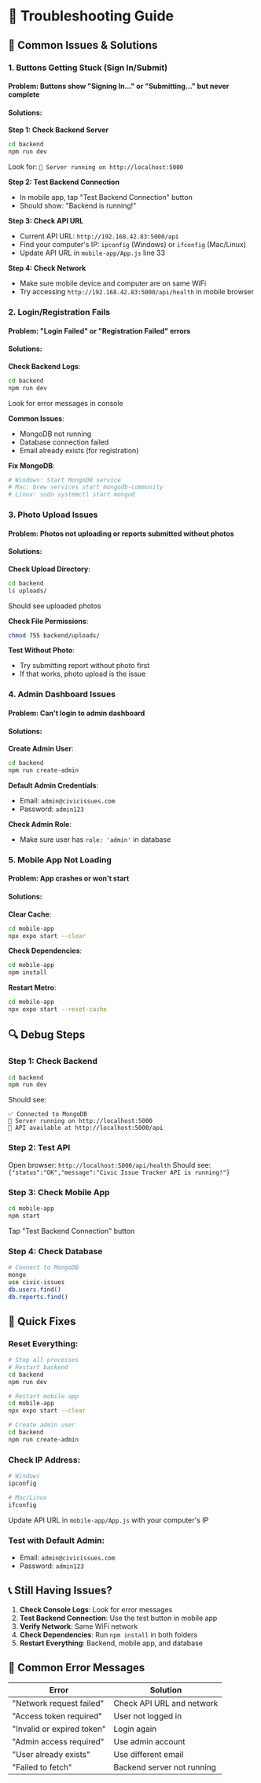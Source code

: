 # 🔧 Troubleshooting Guide

## 🚨 **Common Issues & Solutions**

### 1. **Buttons Getting Stuck (Sign In/Submit)**

#### **Problem**: Buttons show "Signing In..." or "Submitting..." but never complete

#### **Solutions**:

**Step 1: Check Backend Server**
```bash
cd backend
npm run dev
```
Look for: `🚀 Server running on http://localhost:5000`

**Step 2: Test Backend Connection**
- In mobile app, tap "Test Backend Connection" button
- Should show: "Backend is running!"

**Step 3: Check API URL**
- Current API URL: `http://192.168.42.83:5000/api`
- Find your computer's IP: `ipconfig` (Windows) or `ifconfig` (Mac/Linux)
- Update API URL in `mobile-app/App.js` line 33

**Step 4: Check Network**
- Make sure mobile device and computer are on same WiFi
- Try accessing `http://192.168.42.83:5000/api/health` in mobile browser

### 2. **Login/Registration Fails**

#### **Problem**: "Login Failed" or "Registration Failed" errors

#### **Solutions**:

**Check Backend Logs**:
```bash
cd backend
npm run dev
```
Look for error messages in console

**Common Issues**:
- MongoDB not running
- Database connection failed
- Email already exists (for registration)

**Fix MongoDB**:
```bash
# Windows: Start MongoDB service
# Mac: brew services start mongodb-community
# Linux: sudo systemctl start mongod
```

### 3. **Photo Upload Issues**

#### **Problem**: Photos not uploading or reports submitted without photos

#### **Solutions**:

**Check Upload Directory**:
```bash
cd backend
ls uploads/
```
Should see uploaded photos

**Check File Permissions**:
```bash
chmod 755 backend/uploads/
```

**Test Without Photo**:
- Try submitting report without photo first
- If that works, photo upload is the issue

### 4. **Admin Dashboard Issues**

#### **Problem**: Can't login to admin dashboard

#### **Solutions**:

**Create Admin User**:
```bash
cd backend
npm run create-admin
```

**Default Admin Credentials**:
- Email: `admin@civicissues.com`
- Password: `admin123`

**Check Admin Role**:
- Make sure user has `role: 'admin'` in database

### 5. **Mobile App Not Loading**

#### **Problem**: App crashes or won't start

#### **Solutions**:

**Clear Cache**:
```bash
cd mobile-app
npx expo start --clear
```

**Check Dependencies**:
```bash
cd mobile-app
npm install
```

**Restart Metro**:
```bash
cd mobile-app
npx expo start --reset-cache
```

## 🔍 **Debug Steps**

### **Step 1: Check Backend**
```bash
cd backend
npm run dev
```
Should see:
```
✅ Connected to MongoDB
🚀 Server running on http://localhost:5000
📱 API available at http://localhost:5000/api
```

### **Step 2: Test API**
Open browser: `http://localhost:5000/api/health`
Should see: `{"status":"OK","message":"Civic Issue Tracker API is running!"}`

### **Step 3: Check Mobile App**
```bash
cd mobile-app
npm start
```
Tap "Test Backend Connection" button

### **Step 4: Check Database**
```bash
# Connect to MongoDB
mongo
use civic-issues
db.users.find()
db.reports.find()
```

## 🚀 **Quick Fixes**

### **Reset Everything**:
```bash
# Stop all processes
# Restart backend
cd backend
npm run dev

# Restart mobile app
cd mobile-app
npx expo start --clear

# Create admin user
cd backend
npm run create-admin
```

### **Check IP Address**:
```bash
# Windows
ipconfig

# Mac/Linux
ifconfig
```
Update API URL in `mobile-app/App.js` with your computer's IP

### **Test with Default Admin**:
- Email: `admin@civicissues.com`
- Password: `admin123`

## 📞 **Still Having Issues?**

1. **Check Console Logs**: Look for error messages
2. **Test Backend Connection**: Use the test button in mobile app
3. **Verify Network**: Same WiFi network
4. **Check Dependencies**: Run `npm install` in both folders
5. **Restart Everything**: Backend, mobile app, and database

## 🎯 **Common Error Messages**

| Error | Solution |
|-------|----------|
| "Network request failed" | Check API URL and network |
| "Access token required" | User not logged in |
| "Invalid or expired token" | Login again |
| "Admin access required" | Use admin account |
| "User already exists" | Use different email |
| "Failed to fetch" | Backend server not running |
